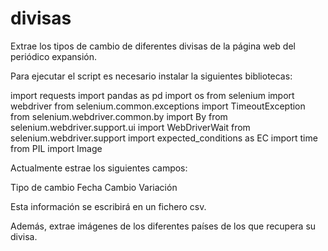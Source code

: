 # divisas
Extrae los tipos de cambio de diferentes divisas de la página web del periódico expansión.

Para ejecutar el script es necesario instalar la siguientes bibliotecas:

import requests
import pandas as pd
import os
from selenium import webdriver
from selenium.common.exceptions import TimeoutException
from selenium.webdriver.common.by import By
from selenium.webdriver.support.ui import WebDriverWait
from selenium.webdriver.support import expected_conditions as EC
import time
from PIL import Image


Actualmente estrae los siguientes campos:

Tipo de cambio
Fecha
Cambio
Variación


Esta información se escribirá en un fichero csv.


Además, extrae imágenes de los diferentes países de los que recupera su divisa.
